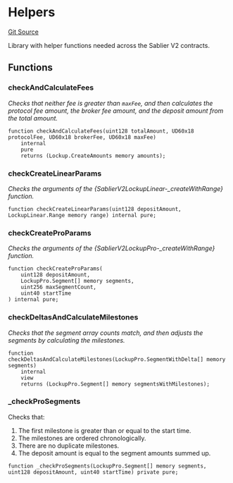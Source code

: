 # Helpers

[Git Source](https://github.com/sablierhq/v2-core/blob/9df2bf8f303f7d13337716257672553e60783b8c/docs/contracts/v2/reference/core)

Library with helper functions needed across the Sablier V2 contracts.

## Functions

### checkAndCalculateFees

_Checks that neither fee is greater than `maxFee`, and then calculates the protocol fee amount, the broker fee amount,
and the deposit amount from the total amount._

```solidity
function checkAndCalculateFees(uint128 totalAmount, UD60x18 protocolFee, UD60x18 brokerFee, UD60x18 maxFee)
    internal
    pure
    returns (Lockup.CreateAmounts memory amounts);
```

### checkCreateLinearParams

_Checks the arguments of the {SablierV2LockupLinear-\_createWithRange} function._

```solidity
function checkCreateLinearParams(uint128 depositAmount, LockupLinear.Range memory range) internal pure;
```

### checkCreateProParams

_Checks the arguments of the {SablierV2LockupPro-\_createWithRange} function._

```solidity
function checkCreateProParams(
    uint128 depositAmount,
    LockupPro.Segment[] memory segments,
    uint256 maxSegmentCount,
    uint40 startTime
) internal pure;
```

### checkDeltasAndCalculateMilestones

_Checks that the segment array counts match, and then adjusts the segments by calculating the milestones._

```solidity
function checkDeltasAndCalculateMilestones(LockupPro.SegmentWithDelta[] memory segments)
    internal
    view
    returns (LockupPro.Segment[] memory segmentsWithMilestones);
```

### \_checkProSegments

Checks that:

1. The first milestone is greater than or equal to the start time.
2. The milestones are ordered chronologically.
3. There are no duplicate milestones.
4. The deposit amount is equal to the segment amounts summed up.

```solidity
function _checkProSegments(LockupPro.Segment[] memory segments, uint128 depositAmount, uint40 startTime) private pure;
```
